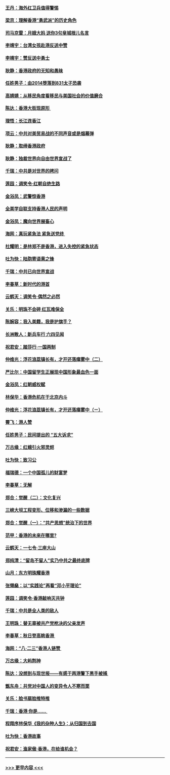 #### [王丹：海外红卫兵值得警惕](../pages/nsc993/n11498138.md?t=09040955) 
#### [梁京：理解香港“勇武派”的历史角色](../pages/nsc993/n11498006.md?t=09040955) 
#### [司马京雷：月娥大妈  送你3句皇城根儿名言](../pages/nsc993/n11497885.md?t=09040955) 
#### [李靖宇：台湾女孩赴港反送中赞](../pages/nsc993/n11497721.md?t=09040955) 
#### [李靖宇：赞反送中勇士](../pages/nsc993/n11497452.md?t=09040955) 
#### [耿静：香港政府的无知和愚昧](../pages/nsc993/n11494238.md?t=09040955) 
#### [任姓男子：由2014堕落到831太子恐袭](../pages/nsc993/n11496683.md?t=09040955) 
#### [高婧婧：从移民角度看移民与美国社会的价值磨合](../pages/nsc993/n11495757.md?t=09040955) 
#### [陈达：香港大街现原形 ](../pages/nsc993/n11495441.md?t=09040955) 
#### [理悟：长江连香江](../pages/nsc993/n11495377.md?t=09040955) 
#### [项云：中共对美贸易战的不同声音或是烟幕弹](../pages/nsc993/n11494929.md?t=09040955) 
#### [耿静：取缔香港政府](../pages/nsc993/n11494218.md?t=09040955) 
#### [耿静：独裁世界向自由世界宣战了](../pages/nsc993/n11494190.md?t=09040955) 
#### [千瑞：中共是对世界的拷问](../pages/nsc993/n11493021.md?t=09040955) 
#### [莲园：调笑令‧红朝自绝生路](../pages/nsc993/n11493011.md?t=09040955) 
#### [金浴凤：武警惊香港](../pages/nsc993/n11492994.md?t=09040955) 
#### [全美学自联支持香港人民的声明](../pages/nsc993/n11492630.md?t=09040955) 
#### [金浴凤：魔向世界展畜心](../pages/nsc993/n11492599.md?t=09040955) 
#### [海网：真玩紧急法 紧急送党终 ](../pages/nsc993/n11492535.md?t=09040955) 
#### [杜耀明：是林郑不是香港，进入失控的紧急状态](../pages/nsc993/n11491420.md?t=09040955) 
#### [吐为快：陆胞寄语黄之锋](../pages/nsc993/n11491117.md?t=09040955) 
#### [千瑞：中共已向世界宣战](../pages/nsc993/n11490123.md?t=09040955) 
#### [李春草：新时代的港首](../pages/nsc993/n11489864.md?t=09040955) 
#### [云鹤天：调笑令·偶然之必然](../pages/nsc993/n11489701.md?t=09040955) 
#### [关乐：明珠不会碎 红瓦难保全](../pages/nsc993/n11489647.md?t=09040955) 
#### [陈婉容：我入美籍，我是护旗手？](../pages/nsc993/n11487908.md?t=09040955) 
#### [长洲散人：新兵车行 六四见闻](../pages/nsc993/n11487729.md?t=09040955) 
#### [祝君安：踏莎行‧一国两制](../pages/nsc993/n11487699.md?t=09040955) 
#### [仲维光：浮花浪蕊镇长有，才开还落瘴雾中（二）](../pages/nsc993/n11483286.md?t=09040955) 
#### [严比尔：中国留学生正展现中国形象最血色一面](../pages/nsc993/n11485145.md?t=09040955) 
#### [金浴凤：红朝威权赋](../pages/nsc993/n11485191.md?t=09040955) 
#### [林保华：香港危机在于北京内斗](../pages/nsc993/n11484593.md?t=09040955) 
#### [仲维光：浮花浪蕊镇长有，才开还落瘴雾中（ㄧ）](../pages/nsc993/n11483259.md?t=09040955) 
#### [霄飞：港人赞](../pages/nsc993/n11482957.md?t=09040955) 
#### [任姓男子：民间提出的 “五大诉求”](../pages/nsc993/n11482897.md?t=09040955) 
#### [万古缘：红蛾引火邪灵烬](../pages/nsc993/n11482886.md?t=09040955) 
#### [吐为快：致习公](../pages/nsc993/n11482867.md?t=09040955) 
#### [福瑞德：一个中国孤儿的财富梦](../pages/nsc993/n11482817.md?t=09040955) 
#### [李春草：无解](../pages/nsc993/n11482791.md?t=09040955) 
#### [郑合：觉醒（二）：文化复兴](../pages/nsc993/n11478025.md?t=09040955) 
#### [三峡大坝工程变形、位移和渗漏的一些数据](../pages/nsc993/n11478232.md?t=09040955) 
#### [郑合：觉醒（一）：“共产思想”统治下的世界](../pages/nsc993/n11477663.md?t=09040955) 
#### [范甲：香港的未来在哪里?](../pages/nsc993/n11477249.md?t=09040955) 
#### [云鹤天：一七令·三座大山](../pages/nsc993/n11477192.md?t=09040955) 
#### [郑纯清：“留岛不留人”实乃中共之最终底牌](../pages/nsc993/n11476160.md?t=09040955) 
#### [山月：东方明珠耀香港](../pages/nsc993/n11476077.md?t=09040955) 
#### [张翎燊：以“实践论”再看“邓小平理论”](../pages/nsc993/n11475733.md?t=09040955) 
#### [莲园：调笑令‧香港敲响灭共钟](../pages/nsc993/n11475723.md?t=09040955) 
#### [千瑞：中共是全人类的敌人](../pages/nsc993/n11475329.md?t=09040955) 
#### [王明珠：替无辜被共产党枪决的父亲发声](../pages/nsc993/n11474570.md?t=09040955) 
#### [李春草：秋日登高眺香港 ](../pages/nsc993/n11474491.md?t=09040955) 
#### [海网：“八·二三”香港人链赞 ](../pages/nsc993/n11474538.md?t=09040955) 
#### [万古缘：大屿荆神](../pages/nsc993/n11474401.md?t=09040955) 
#### [陈达：没想到与现世报——有感于两港警下黑手被捕 ](../pages/nsc993/n11472557.md?t=09040955) 
#### [甑东舟：共党对中国人的变异令人不寒而栗](../pages/nsc993/n11472496.md?t=09040955) 
#### [关乐：脸书扇脸推特推](../pages/nsc993/n11472488.md?t=09040955) 
#### [千瑞：香港  你是…… ](../pages/nsc993/n11472459.md?t=09040955) 
#### [程翔序林保华《我的杂种人生》：从归国到去国](../pages/nsc993/n11472369.md?t=09040955) 
#### [吐为快：香港故事](../pages/nsc993/n11471931.md?t=09040955) 
#### [祝君安：渔家傲‧香港，在给谁机会？](../pages/nsc993/n11469718.md?t=09040955) 

----
#### [ >>> 更早内容 <<< ](../indexes/nsc993-earlier.md)
